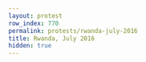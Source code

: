 ```yaml
---
layout: protest
row_index: 770
permalink: protests/rwanda-july-2016
title: Rwanda, July 2016
hidden: true
---
```

